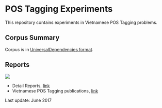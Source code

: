 # POS Tagging Experiments

This repository contains experiments in Vietnamese POS Tagging problems.

## Corpus Summary 

Corpus is in [UniversalDependencies format](https://github.com/UniversalDependencies/UD_Vietnamese).

## Reports

![](https://img.shields.io/badge/accuracy-92.3%25-red.svg)

* Detail Reports, [link](https://docs.google.com/spreadsheets/d/12bqhU5NS9rxM9kY2pBjRSB6Av_XsoOonHEqiv-lDKZw/edit?usp=sharing)
* Vietnamese POS Tagging publications, [link](https://docs.google.com/spreadsheets/d/12bqhU5NS9rxM9kY2pBjRSB6Av_XsoOonHEqiv-lDKZw/edit#gid=26250307)

Last update: June 2017